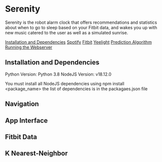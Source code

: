 # Serenity
Serenity is the robot alarm clock that offers recommendations and statistics about when to go to sleep based on your Fitbit data, and wakes you up with new music catered to the user as well as a simulated sunrise.

[Installation and Dependencies](#installation-and-dependencies)
[Spotify](#spotify)
[Fitbit](#how-to-install)
[Yeelight](#how-to-install)
[Prediction Algorithm](#prediction-algorithm)
[Running the Webserver](#running-the-webserver)

## Installation and Dependencies
Python Version: Python 3.8
NodeJS Version: v18.12.0

You must install all NodeJS dependencies using npm install <package_name>
the list of dependencies is in the packagaes.json file 

## Navigation

## App Interface

## Fitbit Data

## K Nearest-Neighbor
